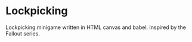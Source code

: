 # Lockpicking
Lockpicking minigame written in HTML canvas and babel. Inspired by the Fallout series.
